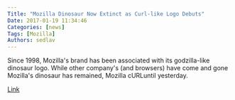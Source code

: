 ```yaml
---
Title: "Mozilla Dinosaur Now Extinct as Curl-like Logo Debuts"
Date: 2017-01-19 11:34:46
Categories: [news]
Tags: [Mozilla]
Authors: sedlav
---
```


Since 1998, Mozilla's brand has been associated with its godzilla-like dinosaur logo. While other company's (and browsers) have come and gone Mozilla's dinosaur has remained,  Mozilla cURLuntil yesterday.

[Link](http://www.internetnews.com/blog/mozilla-dinosaur-now-extinct-as-curl-like-logo-debuts.html)
